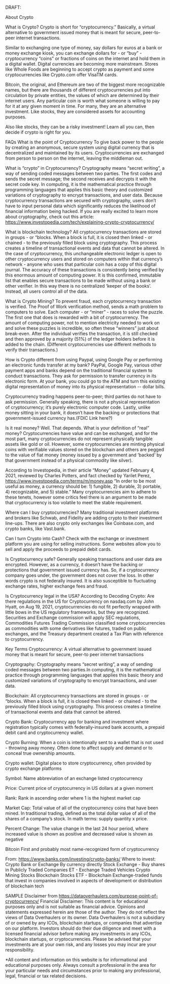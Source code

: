DRAFT:

About Crypto

What is Crypto?
Crypto is short for “cryptocurrency.” Basically, a virtual alternative to government issued money that is meant for secure,  peer-to-peer internet transactions.

Similar to exchanging one type of money, say dollars for euros at a bank or money exchange kiosk, you can exchange dollars for - or  “buy” - cryptocurrency “coins” or fractions of coins on the internet and hold them in a digital wallet. Digital currencies are becoming more mainstream. Stores like Whole Foods are beginning to accept crypto as payment and some cryptocurrencies like Crypto.com  offer VisaTM cards.

Bitcoin, the original, and Ethereum are two of the biggest more recognizable names, but there are thousands of different cryptocurrencies put into circulation by private entities,  the values of which are determined by their internet users. Any particular coin is worth what someone is willing to pay for it at any given moment in time. For many, they are an alternative investment. Like stocks, they are considered assets for accounting purposes. 

Also like stocks, they can be a risky investment! Learn all you can, then decide if crypto is right for you.



FAQs
What is the point of Cryptocurrency
To give back power to the people by creating an anonymous, secure system using digital currency that is decentralized and maintained by its users. Cryptocurrencies are exchanged from person to person on the internet, leaving the middleman out. 

What is “crypto” in Cryptocurrency?
Cryptography means “secret writing”, a way of sending coded messages between two parties. The first codes and sends the secret message; the second receives and decrypts it with the secret code key. In computing, it is the mathematical practice through programming languages that applies this basic theory and customized variations of cryptography to encrypt transactions, and user data. Because cryptocurrency transactions are secured with cryptography, users don’t have to input personal data which significantly reduces the likelihood of financial information being hacked. If you are really excited to learn more about cryptography, check out this article: https://www.investopedia.com/tech/explaining-crypto-cryptocurrency/





What is blockchain technology?
All cryptocurrency transactions are stored in groups - or “blocks. When a block is full, it is closed then linked - or chained - to the previously filled block using cryptography. This process creates a timeline of transactional events and data that cannot be altered. In the case of cryptocurrency, this unchangeable electronic ledger is open to other cryptocurrency users and stored on computers within that currency’s network - anyone who uses that particular coin has a copy of this digital journal. The accuracy of these transactions is consistently being verified by this enormous amount of computing power. It is this confirmed, immutable list that enables secure transactions to be made without using a bank or other verifier.  In this way there is no centralized ‘keeper of the books’. Instead, all users control all of the data.

What is Crypto Mining?
To prevent fraud, each cryptocurrency transaction is verified. The Proof of Work verification method, sends a math problem to computers to solve. Each computer - or “miner” - races to solve the puzzle. The first one that does is rewarded with a bit of cryptocurrency. The amount of computing power, not to mention electricity needed to work on and solve these puzzles is incredible, so often these “winners” just about break-even. After the individual verifies the transaction, it is still checked and then approved by a majority (51%) of the ledger holders before it is added to the chain. (Different cryptocurrencies use different methods to verify their transactions.)

How is Crypto different from using Paypal, using Google Pay or performing an electronic funds transfer at my bank?
PayPal,  Google Pay, various other payment apps  and banks depend on the traditional financial system to conduct transactions. They ask for permission to transfer currency in its electronic form. At your bank, you could go to the ATM and turn this existing digital representation of money into its physical representation -- dollar bills. 

Cryptocurrency trading happens peer-to-peer; third parties do not have to ask permission. Generally speaking, there is not a physical representation of cryptocurrency; it’s purely electronic computer code. Lastly, unlike money sitting in your bank, it doesn’t have the backing or protections that government-issued currency has.(FDIC Link here?) 

Is it real money?
Well.  That depends.  What is your definition of “real” money? Cryptocurrencies have value and can be exchanged, and for the most part, many cryptocurrencies do not represent physically tangible assets like gold or oil. However, some cryptocurrencies are minting physical coins with verifiable values stored on the blockchain and others are pegged to the value of fiat money (money issued by a government and ‘backed’ by that government instead of a physical commodity like silver).

According to Investopedia, in their article “Money” updated February 4, 2021, reviewed by Charles Potters, and fact checked by Yarilet Perez, https://www.investopedia.com/terms/m/money.asp “In order to be most useful as money, a currency should be: 1) fungible, 2) durable, 3) portable, 4) recognizable, and 5) stable.”  Many cryptocurrencies aim to adhere to these tenets, however some critics feel there is an argument to be made that cryptocurrency is too volatile to meet the stable requirement.

Where can I buy cryptocurrencies?
Many traditional investment platforms  and brokers like Schwab, and Fidelity are adding crypto to their investment line-ups. There are also crypto only exchanges like Coinbase.com, and crypto banks, like Vast.bank.

Can I turn Crypto into Cash?
Check with the exchange or investment platform you are using for selling instructions. Some websites allow you to sell and apply the proceeds to prepaid debit cards.

Is Cryptocurrency safe?
Generally speaking transactions and user data are encrypted. However, as a currency, it doesn’t have the backing or protections that government issued currency has. So, if a cryptocurrency company goes under, the government does not cover the loss. In other words crypto is not federally insured. It is also susceptible to fluctuating exchange rates, higher exchange fees and fraud.

Is Cryptocurrency legal in the USA?
According to Decoding Crypto: Are there regulations in the US for Cryptocurrency on nasdaq.com by John Hyatt, on Aug 19, 2021, cryptocurrencies do not fit perfectly wrapped with little bows in the US regulatory frameworks, but they are recognized. Securities and Exchange commission will apply SEC regulations, Commodities Futures Trading Commission classified some cryptocurrencies as commodities with some derivatives like futures,  traded on public exchanges, and the Treasury department created a Tax Plan with reference to cryptocurrency.


Key Terms
Cryptocurrency:
A virtual alternative to government issued money that is meant for secure,  peer-to peer internet transactions

Cryptography:
Cryptography means “secret writing”, a way of sending coded messages between two parties.In computing, it is the mathematical practice through programming languages that applies this basic theory and customized variations of cryptography to encrypt transactions, and user data.  

Blockchain:
All cryptocurrency transactions are stored in groups - or “blocks. When a block is full, it is closed then linked - or chained - to the previously filled block using cryptography. This process creates a timeline of transactional events and data that cannot be altered. 

Crypto Bank:
Cryptocurrency app for banking and investment where registration typically comes with federally-insured bank accounts, a prepaid debit card and cryptocurrency wallet.

Crypto Burning:
When a coin is intentionally sent to a wallet that is not used - throwing away money. Often done to affect supply and demand or to conceal true ownership amounts.

Crypto wallet:
Digital place to store cryptocurrency, often provided by crypto exchange platforms

Symbol:
Name abbreviation of an exchange listed cryptocurrency

Price:
Current price of cryptocurrency in US dollars at a given moment

Rank:
Rank in ascending order where 1 is the highest market cap

Market Cap:
Total value of all of the cryptocurrency coins that have been mined. In traditional trading, defined as the total dollar value of all of the shares of a company’s stock. In math terms: supply quantity x price.

Percent Change:
The value change in the last 24 hour period, where increased value is shown as positive and decreased value is shown as negative

Bitcoin
First and probably most name-recognized form of cryptocurrency 



From: https://www.banks.com/investing/crypto-banks/
Where to invest:
Crypto Bank or Exchange
By currency directly
Stock Exchange - Buy shares in 
Publicly Traded Companies
ET - Exchange Traded Vehicles
Crypto Mining Stocks
Blockchain Stocks
ETF - Blockchain
Exchange-traded funds that invest in companies involved in aspects of development or distribution of blockchain tech

SAMPLE Disclaimer from  https://dataoverhaulers.com/purpose-point-of-cryptocurrency/
Financial Disclaimer: This content is for educational purposes only and is not suitable as financial advice. Opinions and statements expressed herein are those of the author. They do not reflect the views of Data Overhaulers or its owner. Data Overhaulers is not a subsidiary of or owned by any ICOs, blockchain startups, or companies that advertise on our platform. Investors should do their due diligence and meet with a licensed financial advisor before making any investments in any ICOs, blockchain startups, or cryptocurrencies. Please be advised that your investments are at your own risk, and any losses you may incur are your responsibility.

*All content and information on this website is for informational and educational purposes only. Always consult a professional in the area for your particular needs and circumstances prior to making any professional, legal, financial or tax related decisions.
